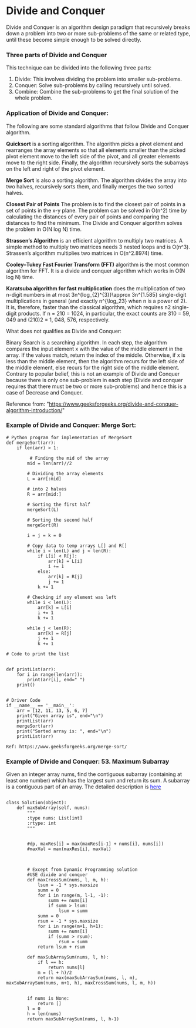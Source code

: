 # Divide and Conquer

Divide and Conquer is an algorithm design paradigm that recursively breaks down a problem into two or more sub-problems of the same or related type, until these become simple enough to be solved directly.


### Three parts of Divide and Conquer
This technique can be divided into the following three parts:

 1) Divide: This involves dividing the problem into smaller sub-problems.
 2) Conquer: Solve sub-problems by calling recursively until solved.
 3) Combine: Combine the sub-problems to get the final solution of the whole problem.


### Application of Divide and Conquer:

The following are some standard algorithms that follow Divide and Conquer algorithm.  

**Quicksort** is a sorting algorithm. The algorithm picks a pivot element and rearranges the array elements so that all elements smaller than the picked pivot element move to the left side of the pivot, and all greater elements move to the right side. Finally, the algorithm recursively sorts the subarrays on the left and right of the pivot element.

**Merge Sort** is also a sorting algorithm. The algorithm divides the array into two halves, recursively sorts them, and finally merges the two sorted halves.

**Closest Pair of Points** The problem is to find the closest pair of points in a set of points in the x-y plane. The problem can be solved in O(n^2) time by calculating the distances of every pair of points and comparing the distances to find the minimum. The Divide and Conquer algorithm solves the problem in O(N log N) time.

**Strassen’s Algorithm** is an efficient algorithm to multiply two matrices. A simple method to multiply two matrices needs 3 nested loops and is O(n^3). Strassen’s algorithm multiplies two matrices in O(n^2.8974) time.

**Cooley–Tukey Fast Fourier Transform (FFT)** algorithm is the most common algorithm for FFT. It is a divide and conquer algorithm which works in O(N log N) time.

**Karatsuba algorithm for fast multiplication** does the multiplication of two n-digit numbers in at most
3n^{log_{2}^{3}}\approx 3n^{1.585} single-digit multiplications in general (and exactly n^{\log_23}    when n is a power of 2). It is, therefore, faster than the classical algorithm, which requires n2 single-digit products. If n = 210 = 1024, in particular, the exact counts are 310 = 59, 049 and (210)2 = 1, 048, 576, respectively.

What does not qualifies as Divide and Conquer:

Binary Search is a searching algorithm. In each step, the algorithm compares the input element x with the value of the middle element in the array. If the values match, return the index of the middle. Otherwise, if x is less than the middle element, then the algorithm recurs for the left side of the middle element, else recurs for the right side of the middle element. Contrary to popular belief, this is not an example of Divide and Conquer because there is only one sub-problem in each step (Divide and conquer requires that there must be two or more sub-problems) and hence this is a case of Decrease and Conquer.

Reference from: "https://www.geeksforgeeks.org/divide-and-conquer-algorithm-introduction/"


### Example of Divide and Conquer: Merge Sort:

```
# Python program for implementation of MergeSort
def mergeSort(arr):
    if len(arr) > 1:
  
         # Finding the mid of the array
        mid = len(arr)//2
  
        # Dividing the array elements
        L = arr[:mid]
  
        # into 2 halves
        R = arr[mid:]
  
        # Sorting the first half
        mergeSort(L)
  
        # Sorting the second half
        mergeSort(R)
  
        i = j = k = 0
  
        # Copy data to temp arrays L[] and R[]
        while i < len(L) and j < len(R):
            if L[i] < R[j]:
                arr[k] = L[i]
                i += 1
            else:
                arr[k] = R[j]
                j += 1
            k += 1
  
        # Checking if any element was left
        while i < len(L):
            arr[k] = L[i]
            i += 1
            k += 1
  
        while j < len(R):
            arr[k] = R[j]
            j += 1
            k += 1
  
# Code to print the list
  
  
def printList(arr):
    for i in range(len(arr)):
        print(arr[i], end=" ")
    print()
  
  
# Driver Code
if __name__ == '__main__':
    arr = [12, 11, 13, 5, 6, 7]
    print("Given array is", end="\n")
    printList(arr)
    mergeSort(arr)
    print("Sorted array is: ", end="\n")
    printList(arr)

Ref: https://www.geeksforgeeks.org/merge-sort/

```

### Example of Divide and Conquer: 53. Maximum Subarray
Given an integer array nums, find the contiguous subarray (containing at least one number) which has the largest sum and return its sum. A subarray is a contiguous part of an array. The detailed description is [<span style="color:blue;"> here </span>](https://leetcode.com/problems/maximum-subarray/)


```

class Solution(object):
    def maxSubArray(self, nums):
        """
        :type nums: List[int]
        :rtype: int
        """
        
        
        #dp, maxRes[i] = max(maxRes[i-1] + nums[i], nums[i])
        #maxVal = max(maxRes[i], maxVal)
        
    
        
        # Except from Dynamic Programming solution
        #USE divide and conquer
        def maxCrossSum(nums, l, m, h):
            lsum = -1 * sys.maxsize
            summ = 0
            for i in range(m, l-1, -1):
                summ += nums[i]
                if summ > lsum:
                    lsum = summ
            summ = 0
            rsum = -1 * sys.maxsize
            for i in range(m+1, h+1):
                summ += nums[i]
                if (summ > rsum):
                    rsum = summ
            return lsum + rsum
                
        def maxSubArraySum(nums, l, h):
            if l == h:
                return nums[l]
            m = (l + h)/2
            return max(maxSubArraySum(nums, l, m), maxSubArraySum(nums, m+1, h), maxCrossSum(nums, l, m, h))
        
        
        if nums is None:
            return []
        l = 0
        h = len(nums)
        return maxSubArraySum(nums, l, h-1)

```